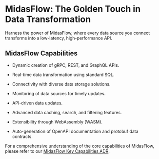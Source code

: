 # MidasFlow: The Golden Touch in Data Transformation

Harness the power of MidasFlow, where every data source you connect transforms into a low-latency, high-performance API.

## MidasFlow Capabilities

- Dynamic creation of gRPC, REST, and GraphQL APIs.

- Real-time data transformation using standard SQL.

- Connectivity with diverse data storage solutions.

- Monitoring of data sources for timely updates.

- API-driven data updates.

- Advanced data caching, search, and filtering features.

- Extensibility through WebAssembly (WASM).

- Auto-generation of OpenAPI documentation and protobuf data contracts.

For a comprehensive understanding of the core capabilities of MidasFlow, please refer to our [MidasFlow Key Capabilities ADR](adr/001-20230815-midasflow-key-capabilities.md).
